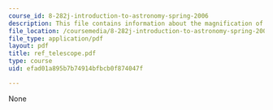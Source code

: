 ```yaml
---
course_id: 8-282j-introduction-to-astronomy-spring-2006
description: This file contains information about the magnification of the telescope.
file_location: /coursemedia/8-282j-introduction-to-astronomy-spring-2006/efad01a895b7b74914bfbcb0f874047f_ref_telescope.pdf
file_type: application/pdf
layout: pdf
title: ref_telescope.pdf
type: course
uid: efad01a895b7b74914bfbcb0f874047f

---
```

None